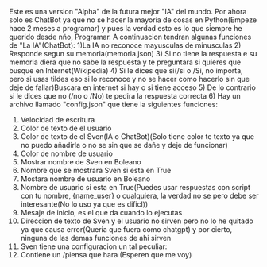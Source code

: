 Este es una version "Alpha" de la futura mejor "IA" del mundo.
Por ahora solo es ChatBot ya que no se hacer la mayoria de cosas en Python(Empeze hace 2 meses a programar) y pues la verdad esto es lo que siempre he querido desde nño, Programar. 
A continuacion tendran algunas funciones de "La IA"(ChatBot):
1)La IA no reconoce mayusculas de minusculas
2)  Responde segun su memoria(memoria.json)
3) Si no tiene la  respuesta e su memoria diera que no sabe la respuesta y te preguntara si quieres que busque en Internet(Wikipedia)
4) Si le dices que si(/si o /Si, no importa, pero si usas tildes eso si lo reconoce y no se hacer como hacerlo sin que deje de fallar)Buscara en internet si hay o si tiene acceso 
5) De lo contrario si le dices que no (/no o /No) te pedira la respuesta   correcta
6) Hay un archivo llamado "config.json" que tiene la siguientes funciones:
  1) Velocidad de escritura
  2) Color de texto de el usuario
  3) Color de texto de el Sven(IA o ChatBot)(Solo tiene color te texto ya que no puedo añadirla o no se sin que se dañe y deje de funcionar)
  4) Color de nombre de usuario
  5) Mostrar nombre de Sven en Boleano
  6) Nombre que se mostrara Sven si esta en True
  7) Mostara nombre de usuario en Boleano
  8) Nombre de usuario si esta en True(Puedes usar respuestas con script con tu nombre, {name_user} o cualquiera, la verdad no se pero debe ser interesante(No lo uso ya que es dificl))
  9) Mesaje de inicio, es el que da cuando lo ejecutas
  10) Direccion de texto de Sven y el usuario no sirven pero no lo he quitado ya que causa error(Queria que fuera como chatgpt) y por cierto, ninguna de las demas funciones de ahi sirven
6) Sven tiene una configuracion un tal peculiar:
  1) Contiene un /piensa que hara
(Esperen que me voy)

